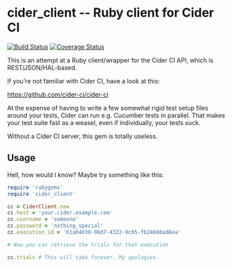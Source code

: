 # cider\_client -- Ruby client for Cider CI

[![Build Status](https://travis-ci.org/psy-q/cider_client.svg?branch=master)](https://travis-ci.org/psy-q/cider_client)
[![Coverage Status](https://img.shields.io/coveralls/psy-q/cider_client.svg)](https://coveralls.io/r/psy-q/cider_client?branch=master)

This is an attempt at a Ruby client/wrapper for the Cider CI API, which is REST/JSON/HAL-based.

If you're not familiar with Cider CI, have a look at this:

https://github.com/cider-ci/cider-ci

At the expense of having to write a few somewhat rigid test setup files around your tests, Cider can run e.g. Cucumber tests in parallel. That makes your test suite fast as a weasel, even if individually, your tests suck.

Without a Cider CI server, this gem is totally useless.

## Usage

Hell, how would I know? Maybe try something like this:

```ruby
require 'rubygems'
require 'cider_client'

cc = CiderClient.new
cc.host = 'your.cider.example.com'
cc.username = 'someone'
cc.password = 'nothing_special'
cc.execution_id = '61a04030-96d7-4322-9c65-fb24660ad8ea'

# Now you can retrieve the trials for that execution

cc.trials # This will take forever. My apologies.
```
